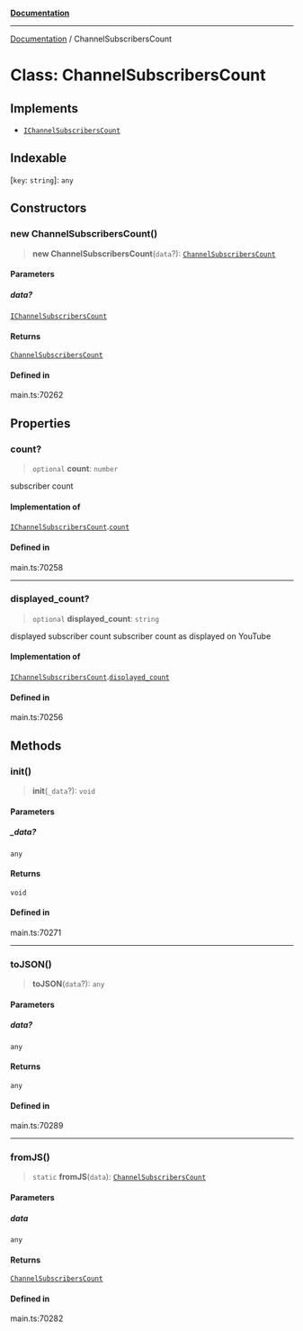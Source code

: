 [**Documentation**](../README.md)

***

[Documentation](../README.md) / ChannelSubscribersCount

# Class: ChannelSubscribersCount

## Implements

- [`IChannelSubscribersCount`](../interfaces/IChannelSubscribersCount.md)

## Indexable

 \[`key`: `string`\]: `any`

## Constructors

### new ChannelSubscribersCount()

> **new ChannelSubscribersCount**(`data`?): [`ChannelSubscribersCount`](ChannelSubscribersCount.md)

#### Parameters

##### data?

[`IChannelSubscribersCount`](../interfaces/IChannelSubscribersCount.md)

#### Returns

[`ChannelSubscribersCount`](ChannelSubscribersCount.md)

#### Defined in

main.ts:70262

## Properties

### count?

> `optional` **count**: `number`

subscriber count

#### Implementation of

[`IChannelSubscribersCount`](../interfaces/IChannelSubscribersCount.md).[`count`](../interfaces/IChannelSubscribersCount.md#count)

#### Defined in

main.ts:70258

***

### displayed\_count?

> `optional` **displayed\_count**: `string`

displayed subscriber count
subscriber count as displayed on YouTube

#### Implementation of

[`IChannelSubscribersCount`](../interfaces/IChannelSubscribersCount.md).[`displayed_count`](../interfaces/IChannelSubscribersCount.md#displayed_count)

#### Defined in

main.ts:70256

## Methods

### init()

> **init**(`_data`?): `void`

#### Parameters

##### \_data?

`any`

#### Returns

`void`

#### Defined in

main.ts:70271

***

### toJSON()

> **toJSON**(`data`?): `any`

#### Parameters

##### data?

`any`

#### Returns

`any`

#### Defined in

main.ts:70289

***

### fromJS()

> `static` **fromJS**(`data`): [`ChannelSubscribersCount`](ChannelSubscribersCount.md)

#### Parameters

##### data

`any`

#### Returns

[`ChannelSubscribersCount`](ChannelSubscribersCount.md)

#### Defined in

main.ts:70282
